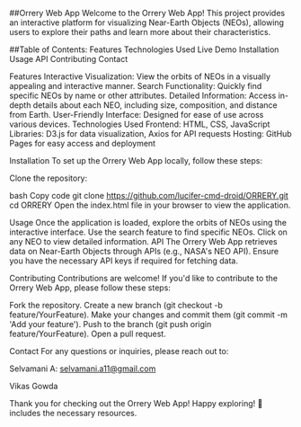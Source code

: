 ##Orrery Web App
Welcome to the Orrery Web App! This project provides an interactive platform for visualizing Near-Earth Objects (NEOs), allowing users to explore their paths and learn more about their characteristics.

##Table of Contents:
Features
Technologies Used
Live Demo
Installation
Usage
API
Contributing
Contact


Features
Interactive Visualization: View the orbits of NEOs in a visually appealing and interactive manner.
Search Functionality: Quickly find specific NEOs by name or other attributes.
Detailed Information: Access in-depth details about each NEO, including size, composition, and distance from Earth.
User-Friendly Interface: Designed for ease of use across various devices.
Technologies Used
Frontend: HTML, CSS, JavaScript
Libraries: D3.js for data visualization, Axios for API requests
Hosting: GitHub Pages for easy access and deployment

Installation
To set up the Orrery Web App locally, follow these steps:

Clone the repository:

bash
Copy code
git clone https://github.com/lucifer-cmd-droid/ORRERY.git
cd ORRERY
Open the index.html file in your browser to view the application.

Usage
Once the application is loaded, explore the orbits of NEOs using the interactive interface.
Use the search feature to find specific NEOs.
Click on any NEO to view detailed information.
API
The Orrery Web App retrieves data on Near-Earth Objects through APIs (e.g., NASA's NEO API). Ensure you have the necessary API keys if required for fetching data.

Contributing
Contributions are welcome! If you'd like to contribute to the Orrery Web App, please follow these steps:

Fork the repository.
Create a new branch (git checkout -b feature/YourFeature).
Make your changes and commit them (git commit -m 'Add your feature').
Push to the branch (git push origin feature/YourFeature).
Open a pull request.


Contact
For any questions or inquiries, please reach out to:

Selvamani A: selvamani.a11@gmail.com

Vikas Gowda


Thank you for checking out the Orrery Web App! Happy exploring! 🌌includes the necessary resources.



